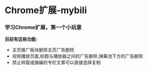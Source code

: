 Chrome扩展-mybili
=
<h3>学习Chrome扩展，第一个小玩意</h3>
<b>目前有这些功能:</b>
<ul>
		<li>  主页推广板块删除主页广告删除</li>
		<li>  视频播放页面,标题与播放器之间的广告删除,弹幕池下方的广告删除</li>
		<li>  禁止转载或摘编的专栏文章可以直接选择复制</li>
	</ul>
